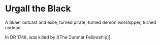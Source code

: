 # Urgall the Black

A Skaer outcast and exile, turned pirate, turned demon worshipper, turned undead. 

In DR 1748, was killed by [[The Dunmar Fellowship]]. 